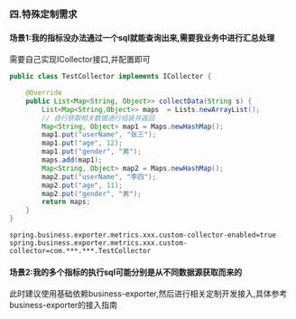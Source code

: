 ### 四.特殊定制需求

#### 场景1:我的指标没办法通过一个sql就能查询出来,需要我业务中进行汇总处理

需要自己实现ICollector接口,并配置即可

```java
public class TestCollector implements ICollector {

    @Override
    public List<Map<String, Object>> collectData(String s) {
        List<Map<String,Object>> maps  = Lists.newArrayList();
        // 自行获取相关数据进行组装并返回 
        Map<String, Object> map1 = Maps.newHashMap();
        map1.put("userName", "张三");
        map1.put("age", 12);
        map1.put("gender", "男");
        maps.add(map1);
        Map<String, Object> map2 = Maps.newHashMap();
        map2.put("userName", "李四");
        map2.put("age", 11);
        map2.put("gender", "男");
        return maps;
    }
}
```

```properties
spring.business.exporter.metrics.xxx.custom-collector-enabled=true
spring.business.exporter.metrics.xxx.custom-collector=com.***.***.TestCollector
```

#### 场景2:我的多个指标的执行sql可能分别是从不同数据源获取而来的

此时建议使用基础依赖business-exporter,然后进行相关定制开发接入,具体参考business-exporter的接入指南

